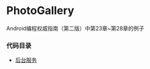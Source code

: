 # PhotoGallery
Android编程权威指南（第二版）中第23章~第28章的例子

### 代码目录
* [后台服务](https://github.com/uv-lab/PhotoGallery/tree/ch26)
